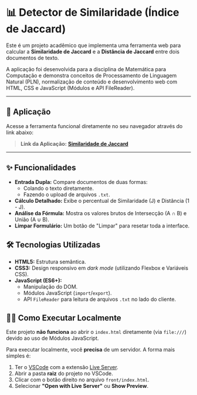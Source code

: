 # 📊 Detector de Similaridade (Índice de Jaccard)

Este é um projeto acadêmico que implementa uma ferramenta web para calcular a **Similaridade de Jaccard** e a **Distância de Jaccard** entre dois documentos de texto.

A aplicação foi desenvolvida para a disciplina de Matemática para Computação e demonstra conceitos de Processamento de Linguagem Natural (PLN), normalização de conteúdo e desenvolvimento web com HTML, CSS e JavaScript (Módulos e API FileReader).

---

## 🚀 Aplicação

Acesse a ferramenta funcional diretamente no seu navegador através do link abaixo:

> **Link da Aplicação:** **[Similaridade de Jaccard](https://nickdsm24.github.io/Similaridade-de-Jaccard/)**

---

## ✨ Funcionalidades

* **Entrada Dupla:** Compare documentos de duas formas:
    * Colando o texto diretamente.
    * Fazendo o upload de arquivos `.txt`.
* **Cálculo Detalhado:** Exibe o percentual de Similaridade (J) e Distância (1 - J).
* **Análise da Fórmula:** Mostra os valores brutos de Intersecção (A ∩ B) e União (A ∪ B).
* **Limpar Formulário:** Um botão de "Limpar" para resetar toda a interface.

## 🛠️ Tecnologias Utilizadas

* **HTML5:** Estrutura semântica.
* **CSS3:** Design responsivo em *dark mode* (utilizando Flexbox e Variáveis CSS).
* **JavaScript (ES6+):**
    * Manipulação do DOM.
    * Módulos JavaScript (`import`/`export`).
    * API `FileReader` para leitura de arquivos `.txt` no lado do cliente.

## 🏃‍♂️ Como Executar Localmente

Este projeto **não funciona** ao abrir o `index.html` diretamente (via `file:///`) devido ao uso de Módulos JavaScript.

Para executar localmente, você **precisa** de um servidor. A forma mais simples é:

1.  Ter o [VSCode](https://code.visualstudio.com/) com a extensão [Live Server](https://marketplace.visualstudio.com/items?itemName=ritwickdey.LiveServer).
2.  Abrir a pasta **raiz** do projeto no VSCode.
3.  Clicar com o botão direito no arquivo `front/index.html`.
4.  Selecionar **"Open with Live Server"** ou **Show Preview**.
